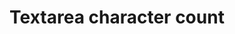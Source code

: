 ---
layout: pattern
categories: [patterns, character-count]
title: Textarea character count
type: [detail-page]
permalink: /patterns/character-count/textarea-character-count/
overview: Lorem ipsum dolor sit amet, consectetur adipiscing elit, sed do eiusmod tempor incididunt ut labore et dolore magna aliqua. Interdum velit euismod in pellentesque. 
description: |
    
usa-link: "https://designsystem.digital.gov/components/character-count/"
specification: |
counter:
    title: Sample text input
    desc: Description of text input field
    count: 50
    type: textarea
    ### type options: textarea, input
yml: |
  
  counter:
    title: Sample text input
    desc: Description of text input field
    count: 50
    ### character count limit
    type: textarea
    ### type options: textarea, input

jekyll: |

  "{% include patterns/character-count/character-count-textarea.md %}"
#spec:

### Paths to view design and code... 
## designimg: can be used to show an image of the design until a coded version can be created. The htmlpath & csspath should be located in the pattens folder. Read more about creating coded components in /docs/creating-patterns 
# designimg: 
htmlpath: patterns/character-count/character-count-textarea.md
csspath: patterns/character-count/index.scss
---